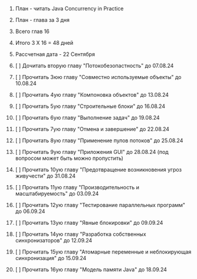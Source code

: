 
1. План - читать Java Concurrency in Practice
2. План - глава за 3 дня
3. Всего глав 16
4. Итого 3 Х 16 = 48 дней
5. Рассчетная дата -  22 Сентября

1. [ ] Дочитать вторую главу "Потокобезопастность" до 07.08.24
2. [ ] Прочитать 3юю главу "Совместно используемые объекты" до 10.08.24
3. [ ] Прочитать 4ую главу "Компоновка объектов" до 13.08.24
4. [ ] Прочитать 5ую главу "Строительные блоки" до 16.08.24
5. [ ] Прочитать 6ую главу "Выполнение задач" до 19.08.24
6. [ ] Прочитать 7ую главу "Отмена и завершение" до 22.08.24
7. [ ] Прочитать 8ую главу "Применение пулов потоков" до 25.08.24
8. [ ] Прочитать 9ую главу "Приложения GUI" до 28.08.24 (под вопросом может быть можно пропустить)
9. [ ] Прочитать 10ую главу "Предотвращение возникновения угроз живучести" до 31.08.24
10. [ ] Прочитать 11ую главу "Производительность и масштабируемость" до 03.09.24
11. [ ] Прочитать 12ую главу "Тестирование параллельных программ" до 06.09.24
12. [ ] Прочитать 13ую главу "Явные блокировки" до 09.09.24
13. [ ] Прочитать 14ую главу "Разработка собственных синхронизаторов" до 12.09.24
14. [ ] Прочитать 15ую главу "Атомарные переменные и неблокирующая синхронизация" до 15.09.24
15. [ ] Прочитать 16ую главу "Модель памяти Java" до 18.09.24